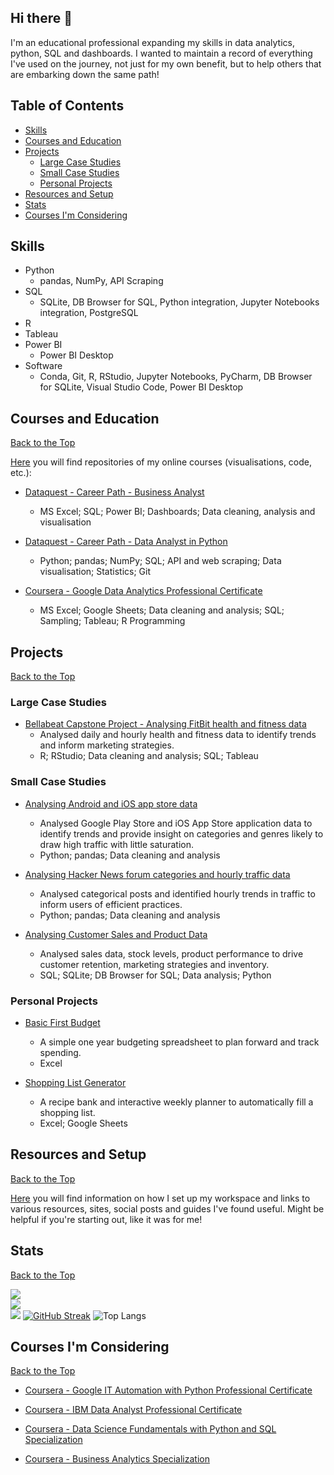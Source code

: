 ## Hi there 👋

I'm an educational professional expanding my skills in data analytics, python, SQL and dashboards. I wanted to maintain a record of everything I've used on the journey, not just for my own benefit, but to help others that are embarking down the same path!

## Table of Contents

- [Skills](#skills)
- [Courses and Education](#courses-and-education)
- [Projects](#projects)
  - [Large Case Studies](#large-case-studies)
  - [Small Case Studies](#small-case-studies)
  - [Personal Projects](#personal-projects)
- [Resources and Setup](#resources-and-setup)
- [Stats](#stats)
- [Courses I'm Considering](#courses-im-considering)

## Skills

- Python
  - pandas, NumPy, API Scraping
- SQL
  - SQLite, DB Browser for SQL, Python integration, Jupyter Notebooks integration, PostgreSQL
- R
- Tableau
- Power BI
  - Power BI Desktop
- Software
  - Conda, Git, R, RStudio, Jupyter Notebooks, PyCharm, DB Browser for SQLite, Visual Studio Code, Power BI Desktop

## Courses and Education
[Back to the Top](#table-of-contents)

[Here](https://github.com/stars/oxbbar/lists/my-courses) you will find repositories of my online courses (visualisations, code, etc.):

- [Dataquest - Career Path - Business Analyst](https://github.com/oxbbar/course-business-analyst-with-power-bi)
  - MS Excel; SQL; Power BI; Dashboards; Data cleaning, analysis and visualisation

- [Dataquest - Career Path - Data Analyst in Python](https://github.com/oxbbar/course-data-analyst-in-python)
  - Python; pandas; NumPy; SQL; API and web scraping; Data visualisation; Statistics; Git

- [Coursera - Google Data Analytics Professional Certificate](https://github.com/oxbar/course-google-data-analytics)
  - MS Excel; Google Sheets; Data cleaning and analysis; SQL; Sampling; Tableau; R Programming

## Projects
[Back to the Top](#table-of-contents)

### Large Case Studies

- [Bellabeat Capstone Project - Analysing FitBit health and fitness data](https://github.com/oxbbar/course-google-data-analytics/tree/main/course_8_bellabeat) 
  - Analysed daily and hourly health and fitness data to identify trends and inform marketing strategies.
  - R; RStudio; Data cleaning and analysis; SQL; Tableau

### Small Case Studies

- [Analysing Android and iOS app store data](https://github.com/oxbbar/course-data-analyst-in-python/tree/main/part_1/appstore)
  - Analysed Google Play Store and iOS App Store application data to identify trends and provide insight on categories and genres likely to draw high traffic with little saturation.
  - Python; pandas; Data cleaning and analysis

- [Analysing Hacker News forum categories and hourly traffic data](https://github.com/oxbbar/course-data-analyst-in-python/tree/main/part_1/hackernews)
  - Analysed categorical posts and identified hourly trends in traffic to inform users of efficient practices.
  - Python; pandas; Data cleaning and analysis

- [Analysing Customer Sales and Product Data](https://github.com/oxbbar/course-business-analyst-with-power-bi/blob/main/part_2/analysing-customer-sales-and-product-data/analysing-customer-sales-and-product-data.ipynb)
  - Analysed sales data, stock levels, product performance to drive customer retention, marketing strategies and inventory.
  - SQL; SQLite; DB Browser for SQL; Data analysis; Python

### Personal Projects

- [Basic First Budget](https://github.com/oxbbar/excel-first-basic-budget)
  - A simple one year budgeting spreadsheet to plan forward and track spending.
  - Excel

- [Shopping List Generator](https://github.com/oxbbar/excel-shopping-list-generator)
  - A recipe bank and interactive weekly planner to automatically fill a shopping list.
  - Excel; Google Sheets

## Resources and Setup
[Back to the Top](#table-of-contents)

[Here](https://github.com/oxbar/course-resources) you will find information on how I set up my workspace and links to various resources, sites, social posts and guides I've found useful. Might be helpful if you're starting out, like it was for me!

## Stats
[Back to the Top](#table-of-contents)

![](https://github-readme-stats.vercel.app/api?username=oxbbar&theme=flag-india&hide_border=true&include_all_commits=false&count_private=false)<br/>
![](https://github-readme-streak-stats.herokuapp.com/?user=oxbbar&theme=flag-india&hide_border=true)<br/>
![](https://github-readme-stats.vercel.app/api/top-langs/?username=oxbbar&theme=flag-india&hide_border=true&include_all_commits=false&count_private=false&layout=compact)
[![GitHub Streak](https://streak-stats.demolab.com?user=oxbbar&theme=synthwave&border_radius=5&date_format=M%20j%5B%2C%20Y%5D&mode=weekly)](https://git.io/streak-stats)
![Top Langs](https://github-readme-stats.vercel.app/api/top-langs/?username=oxbbar&layout=compact)

## Courses I'm Considering
[Back to the Top](#table-of-contents)

- [Coursera - Google IT Automation with Python Professional Certificate](https://github.com/oxbar/course-google-it-automation)

- [Coursera - IBM Data Analyst Professional Certificate](https://github.com/oxbar/course-ibm-data-analyst)

- [Coursera - Data Science Fundamentals with Python and SQL Specialization](https://github.com/oxbar/course-data-science-fundamentals-python-sql)

- [Coursera - Business Analytics Specialization](https://www.coursera.org/specializations/business-analytics)

<!-- 

TO BE DONE ONE DAY

Intro (A banner one day, visitors, follow)
## About Me
## Contact Me

-->
